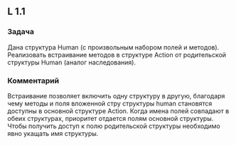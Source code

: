 ## L 1.1

### Задача
Дана структура Human (с произвольным набором полей и методов). Реализовать встраивание методов в структуре Action от родительской структуры Human (аналог наследования).

### Комментарий
Встраивание позволяет включить одну структуру в другую, благодаря чему методы и поля вложенной стру структуры human становятся доступны в основной структуре Action. Когда имена полей совпадают в обеих структурах, приоритет отдается полям основной структуры. Чтобы получить доступ к полю родительской структуры необходимо явно укащать имя структуры.
